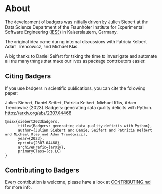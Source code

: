 # About

The development of [badgers](https://github.com/Fraunhofer-IESE/badgers) was initially driven by Julien Siebert at the Data Science Department of the Fraunhofer Institute for Experimental Software Engineering ([IESE](https://www.iese.fraunhofer.de/)) in Kaiserslautern, Germany.

The original idea came during internal discussions with Patricia Kelbert, Adam Trendowicz, and Michael Kläs.

A big thanks to Daniel Seifert for taking the time to investigate and automate all the many things that make our lives as package contributors easier.

## Citing Badgers

If you use [badgers](https://github.com/Fraunhofer-IESE/badgers) in scientific publications, you can cite the following paper:

Julien Siebert, Daniel Seifert, Patricia Kelbert, Michael Kläs, Adam Trendowicz (2023). Badgers: generating data quality deficits with Python. https://arxiv.org/abs/2307.04468

```
@misc{siebert2023badgers,
      title={Badgers: generating data quality deficits with Python}, 
      author={Julien Siebert and Daniel Seifert and Patricia Kelbert and Michael Kläs and Adam Trendowicz},
      year={2023},
      eprint={2307.04468},
      archivePrefix={arXiv},
      primaryClass={cs.LG}
}
```

## Contributing to Badgers

Every contribution is welcome, please have a look at [CONTRIBUTING.md](https://github.com/Fraunhofer-IESE/badgers/blob/main/CONTRIBUTING.md) for more info.




